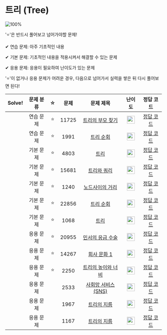 # 트리 (Tree)

![100%](https://progress-bar.dev/0/?scale=13&title=progress&width=500&color=babaca&suffix=/13)

'⭐️'은 반드시 풀어보고 넘어가야할 문제!

✔ 연습 문제: 아주 기초적인 내용

✔ 기본 문제: 기초적인 내용을 적용시켜서 해결할 수 있는 문제

✔ 응용 문제: 응용이 필요하여 난이도가 있는 문제


'⭐️'이 없거나 응용 문제가 어려운 경우, 다음으로 넘어가서 실력을 쌓은 뒤 다시 풀어보면 된다!

| Solve! | 문제 분류 | ☆ | 문제 | 문제 제목 | 난이도 | 정답 코드 |
| :--: | :--: | :--: | :--: | :--: | :--: | :--: |
|| 연습 문제 | ⭐️ | 11725 | [트리의 부모 찾기](https://www.acmicpc.net/problem/11725) | <img height="25px" width="25px" src="https://static.solved.ac/tier_small/9.svg"/> | [정답 코드](../0x15_Tree/11725.cpp) |
|| 연습 문제 | ⭐️ | 1991 | [트리 순회](https://www.acmicpc.net/problem/1991) | <img height="25px" width="25px" src="https://static.solved.ac/tier_small/10.svg"/> | [정답 코드](../0x15_Tree/1991.cpp) |
|| 기본 문제 | ⭐️ | 4803 | [트리](https://www.acmicpc.net/problem/4803) | <img height="25px" width="25px" src="https://static.solved.ac/tier_small/12.svg"/> | [정답 코드](../0x15_Tree/4803.cpp) |
|| 기본 문제 | ⭐️ | 15681 | [트리와 쿼리](https://www.acmicpc.net/problem/15681) | <img height="25px" width="25px" src="https://static.solved.ac/tier_small/11.svg"/> | [정답 코드](../0x15_Tree/15681.cpp) |
|| 기본 문제 | ⭐️ | 1240 | [노드사이의 거리](https://www.acmicpc.net/problem/1240) | <img height="25px" width="25px" src="https://static.solved.ac/tier_small/11.svg"/> | [정답 코드](../0x15_Tree/1240.cpp) |
|| 기본 문제 | ⭐️ | 22856 | [트리 순회](https://www.acmicpc.net/problem/22856) | <img height="25px" width="25px" src="https://static.solved.ac/tier_small/12.svg"/> | [정답 코드](../0x15_Tree/22856.cpp) |
|| 기본 문제 | ⭐️ | 1068 | [트리](https://www.acmicpc.net/problem/1068) | <img height="25px" width="25px" src="https://static.solved.ac/tier_small/11.svg"/> | [정답 코드](../0x15_Tree/1068.cpp) |
|| 응용 문제 | ⭐️ | 20955 | [민서의 응급 수술](https://www.acmicpc.net/problem/20955) | <img height="25px" width="25px" src="https://static.solved.ac/tier_small/12.svg"/> | [정답 코드](../0x15_Tree/20955.cpp) |
|| 응용 문제 | ⭐️ | 14267 | [회사 문화 1](https://www.acmicpc.net/problem/14267) | <img height="25px" width="25px" src="https://static.solved.ac/tier_small/12.svg"/> | [정답 코드](../0x15_Tree/14267.cpp) |
|| 응용 문제 | ⭐️ | 2250 | [트리의 높이와 너비](https://www.acmicpc.net/problem/2250) | <img height="25px" width="25px" src="https://static.solved.ac/tier_small/14.svg"/> | [정답 코드](../0x15_Tree/2250.cpp) |
|| 응용 문제 || 2533 | [사회망 서비스(SNS)](https://www.acmicpc.net/problem/2533) | <img height="25px" width="25px" src="https://static.solved.ac/tier_small/13.svg"/> | [정답 코드](../0x15_Tree/2533.cpp) |
|| 응용 문제 || 1967 | [트리의 지름](https://www.acmicpc.net/problem/1967) | <img height="25px" width="25px" src="https://static.solved.ac/tier_small/12.svg"/> | [정답 코드](../0x15_Tree/1967.cpp) |
|| 응용 문제 || 1167 | [트리의 지름](https://www.acmicpc.net/problem/1167) | <img height="25px" width="25px" src="https://static.solved.ac/tier_small/14.svg"/> | [정답 코드](../0x15_Tree/1167.cpp) |